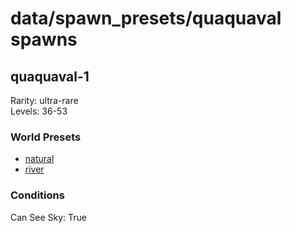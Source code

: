# data/spawn_presets/quaquaval spawns  
  
## quaquaval-1  
Rarity: ultra-rare  
Levels: 36-53  
  
### World Presets  
* [natural](/data/spawn_data/natural.md)  
* [river](/data/spawn_data/river.md)  
  
### Conditions  
Can See Sky: True  
